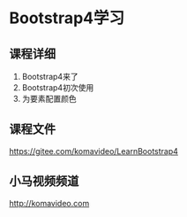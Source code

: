 Bootstrap4学习
=============

## 课程详细

1. Bootstrap4来了
2. Bootstrap4初次使用
3. 为要素配置颜色

## 课程文件

https://gitee.com/komavideo/LearnBootstrap4

## 小马视频频道

http://komavideo.com
